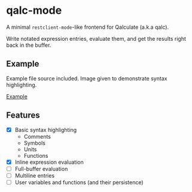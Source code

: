 # qalc-mode

A minimal `restclient-mode`-like frontend for Qalculate (a.k.a qalc).

Write notated expression entries, evaluate them, and get the results right back in the buffer.

## Example

Example file source included. Image given to demonstrate syntax highlighting.

[Example](./qalc-mode.png "Example")

## Features

- [x] Basic syntax highlighting
  - Comments
  - Symbols
  - Units
  - Functions
- [x] Inline expression evaluation
- [ ] Full-buffer evaluation
- [ ] Multiline entries
- [ ] User variables and functions (and their persistence)
